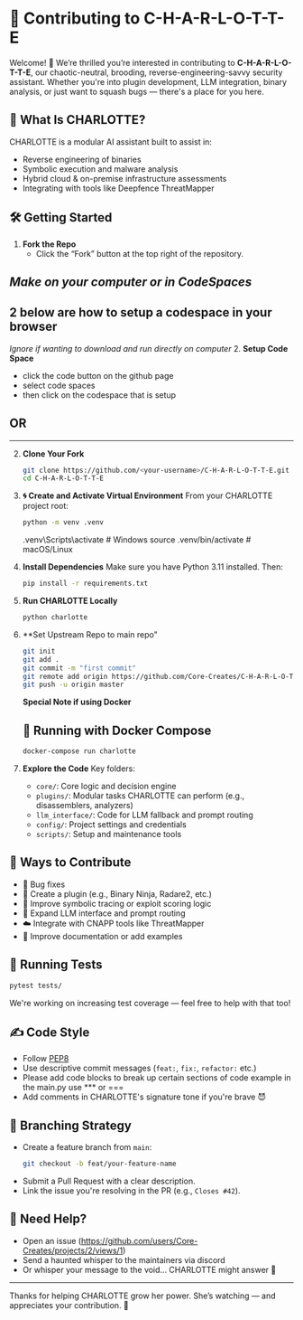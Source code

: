 # 🤝 Contributing to C-H-A-R-L-O-T-T-E

Welcome! 👋 We’re thrilled you’re interested in contributing to **C-H-A-R-L-O-T-T-E**, our chaotic-neutral, brooding, reverse-engineering-savvy security assistant. Whether you're into plugin development, LLM integration, binary analysis, or just want to squash bugs — there's a place for you here.

## 🧠 What Is CHARLOTTE?
CHARLOTTE is a modular AI assistant built to assist in:
- Reverse engineering of binaries
- Symbolic execution and malware analysis
- Hybrid cloud & on-premise infrastructure assessments
- Integrating with tools like Deepfence ThreatMapper

## 🛠️ Getting Started


1. **Fork the Repo**
   - Click the “Fork” button at the top right of the repository.


*Make on your computer or in CodeSpaces*
---
## 2 below are how to setup a codespace in your browser
*Ignore if wanting to download and run directly on computer*
2. **Setup Code Space**
   - click the code button on the github page
   - select code spaces
   - then click on the codespace that is setup

## OR

---

2. **Clone Your Fork**
   ```bash
   git clone https://github.com/<your-username>/C-H-A-R-L-O-T-T-E.git
   cd C-H-A-R-L-O-T-T-E
   ```
3. **🌀 Create and Activate Virtual Environment**
   From your CHARLOTTE project root:

   ```bash
   python -m venv .venv
   ```
   .venv\Scripts\activate  # Windows
   source .venv/bin/activate  # macOS/Linux


4. **Install Dependencies**
   Make sure you have Python 3.11 installed. Then:
   ```bash
   pip install -r requirements.txt
   ```

5. **Run CHARLOTTE Locally**
   ```bash
   python charlotte
   ```
6. **Set Upstream Repo to main repo"
   ```bash
   git init
   git add .
   git commit -m "first commit"
   git remote add origin https://github.com/Core-Creates/C-H-A-R-L-O-T-T-E.git
   git push -u origin master
   ```

   **Special Note if using Docker**
   ## 🐳 Running with Docker Compose

   ```bash
   docker-compose run charlotte
   ```

6. **Explore the Code**
   Key folders:
   - `core/`: Core logic and decision engine
   - `plugins/`: Modular tasks CHARLOTTE can perform (e.g., disassemblers, analyzers)
   - `llm_interface/`: Code for LLM fallback and prompt routing
   - `config/`: Project settings and credentials
   - `scripts/`: Setup and maintenance tools

## 🧩 Ways to Contribute

- 🐞 Bug fixes
- 🔌 Create a plugin (e.g., Binary Ninja, Radare2, etc.)
- 🧠 Improve symbolic tracing or exploit scoring logic
- 🤖 Expand LLM interface and prompt routing
- ☁️ Integrate with CNAPP tools like ThreatMapper
- 📄 Improve documentation or add examples

## 🧪 Running Tests

```bash
pytest tests/
```

We're working on increasing test coverage — feel free to help with that too!

## ✍️ Code Style

- Follow [PEP8](https://www.python.org/dev/peps/pep-0008/)  
- Use descriptive commit messages (`feat:`, `fix:`, `refactor:` etc.)
- Please add code blocks to break up certain sections of code example
   in the main.py use *** or ===
- Add comments in CHARLOTTE's signature tone if you're brave 😈

## 🧵 Branching Strategy

- Create a feature branch from `main`:
  ```bash
  git checkout -b feat/your-feature-name
  ```
- Submit a Pull Request with a clear description.
- Link the issue you're resolving in the PR (e.g., `Closes #42`).

## 💬 Need Help?

- Open an issue (https://github.com/users/Core-Creates/projects/2/views/1)
- Send a haunted whisper to the maintainers via discord
- Or whisper your message to the void... CHARLOTTE might answer 🖤

---

Thanks for helping CHARLOTTE grow her power. She’s watching — and appreciates your contribution. 🖤
